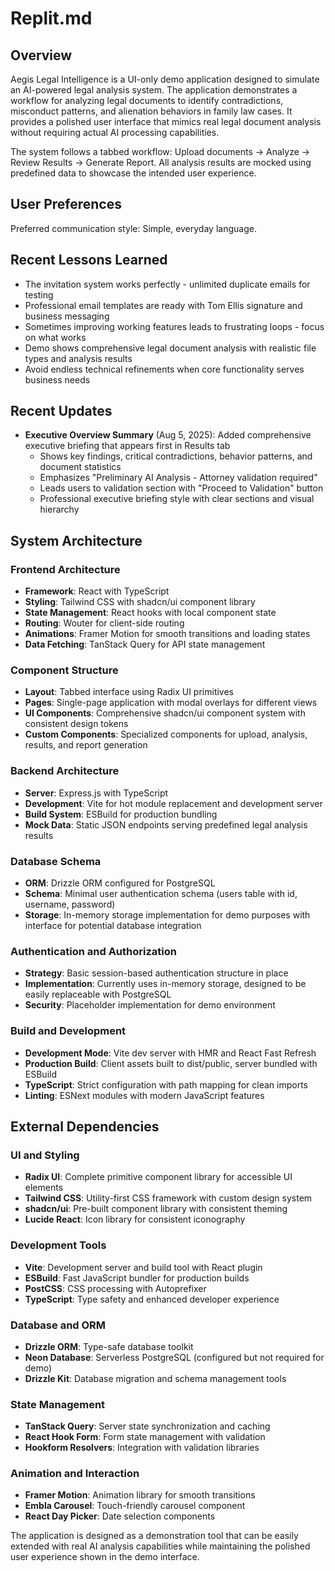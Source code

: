 # Replit.md

## Overview

Aegis Legal Intelligence is a UI-only demo application designed to simulate an AI-powered legal analysis system. The application demonstrates a workflow for analyzing legal documents to identify contradictions, misconduct patterns, and alienation behaviors in family law cases. It provides a polished user interface that mimics real legal document analysis without requiring actual AI processing capabilities.

The system follows a tabbed workflow: Upload documents → Analyze → Review Results → Generate Report. All analysis results are mocked using predefined data to showcase the intended user experience.

## User Preferences

Preferred communication style: Simple, everyday language.

## Recent Lessons Learned

- The invitation system works perfectly - unlimited duplicate emails for testing
- Professional email templates are ready with Tom Ellis signature and business messaging
- Sometimes improving working features leads to frustrating loops - focus on what works
- Demo shows comprehensive legal document analysis with realistic file types and analysis results
- Avoid endless technical refinements when core functionality serves business needs

## Recent Updates

- **Executive Overview Summary** (Aug 5, 2025): Added comprehensive executive briefing that appears first in Results tab
  - Shows key findings, critical contradictions, behavior patterns, and document statistics
  - Emphasizes "Preliminary AI Analysis - Attorney validation required"
  - Leads users to validation section with "Proceed to Validation" button
  - Professional executive briefing style with clear sections and visual hierarchy

## System Architecture

### Frontend Architecture
- **Framework**: React with TypeScript
- **Styling**: Tailwind CSS with shadcn/ui component library
- **State Management**: React hooks with local component state
- **Routing**: Wouter for client-side routing
- **Animations**: Framer Motion for smooth transitions and loading states
- **Data Fetching**: TanStack Query for API state management

### Component Structure
- **Layout**: Tabbed interface using Radix UI primitives
- **Pages**: Single-page application with modal overlays for different views
- **UI Components**: Comprehensive shadcn/ui component system with consistent design tokens
- **Custom Components**: Specialized components for upload, analysis, results, and report generation

### Backend Architecture
- **Server**: Express.js with TypeScript
- **Development**: Vite for hot module replacement and development server
- **Build System**: ESBuild for production bundling
- **Mock Data**: Static JSON endpoints serving predefined legal analysis results

### Database Schema
- **ORM**: Drizzle ORM configured for PostgreSQL
- **Schema**: Minimal user authentication schema (users table with id, username, password)
- **Storage**: In-memory storage implementation for demo purposes with interface for potential database integration

### Authentication and Authorization
- **Strategy**: Basic session-based authentication structure in place
- **Implementation**: Currently uses in-memory storage, designed to be easily replaceable with PostgreSQL
- **Security**: Placeholder implementation for demo environment

### Build and Development
- **Development Mode**: Vite dev server with HMR and React Fast Refresh
- **Production Build**: Client assets built to dist/public, server bundled with ESBuild
- **TypeScript**: Strict configuration with path mapping for clean imports
- **Linting**: ESNext modules with modern JavaScript features

## External Dependencies

### UI and Styling
- **Radix UI**: Complete primitive component library for accessible UI elements
- **Tailwind CSS**: Utility-first CSS framework with custom design system
- **shadcn/ui**: Pre-built component library with consistent theming
- **Lucide React**: Icon library for consistent iconography

### Development Tools
- **Vite**: Development server and build tool with React plugin
- **ESBuild**: Fast JavaScript bundler for production builds
- **PostCSS**: CSS processing with Autoprefixer
- **TypeScript**: Type safety and enhanced developer experience

### Database and ORM
- **Drizzle ORM**: Type-safe database toolkit
- **Neon Database**: Serverless PostgreSQL (configured but not required for demo)
- **Drizzle Kit**: Database migration and schema management tools

### State Management
- **TanStack Query**: Server state synchronization and caching
- **React Hook Form**: Form state management with validation
- **Hookform Resolvers**: Integration with validation libraries

### Animation and Interaction
- **Framer Motion**: Animation library for smooth transitions
- **Embla Carousel**: Touch-friendly carousel component
- **React Day Picker**: Date selection components

The application is designed as a demonstration tool that can be easily extended with real AI analysis capabilities while maintaining the polished user experience shown in the demo interface.
